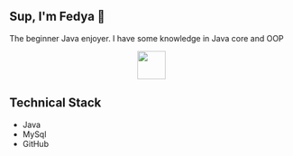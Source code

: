 ## Sup, I'm Fedya 👋
The beginner Java enjoyer. I have some knowledge in Java core and OOP

<p align="center">
  <a href="https://img.shields.io/badge/Telegram-2CA5E0?style=for-the-badge&logo=telegram&logoColor=white">
    <img height=50 src="https://img.shields.io/badge/Telegram-2CA5E0?style=for-the-badge&logo=telegram&logoColor=white"/></a>
</p>

## Technical Stack
- Java
- MySql
- GitHub

<!--

- 🔭 I’m currently working on ...
- 🌱 I’m currently learning ...
- 👯 I’m looking to collaborate on ...
- 🤔 I’m looking for help with ...
- 💬 Ask me about ...
- 📫 How to reach me: ...
- 😄 Pronouns: ...
- ⚡ Fun fact: ...
-->
